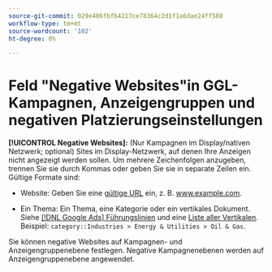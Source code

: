 ```yaml
---
source-git-commit: 029e406fbfb4217ce78364c2d1f1a6dae24ff588
workflow-type: tm+mt
source-wordcount: '102'
ht-degree: 0%

---
```

# Feld &quot;Negative Websites&quot;in GGL-Kampagnen, Anzeigengruppen und negativen Platzierungseinstellungen

**[!UICONTROL Negative Websites]:** (Nur Kampagnen im Display/nativen Netzwerk; optional) Sites im Display-Netzwerk, auf denen Ihre Anzeigen nicht angezeigt werden sollen. Um mehrere Zeichenfolgen anzugeben, trennen Sie sie durch Kommas oder geben Sie sie in separate Zeilen ein. Gültige Formate sind:

* Website: Geben Sie eine [gültige URL](https://support.google.com/google-ads/answer/2454012) ein, z. B. www.example.com.

* Ein Thema: Ein Thema, eine Kategorie oder ein vertikales Dokument. Siehe [[!DNL Google Ads] Führungslinien](https://support.google.com/google-ads/editor/answer/30517) und eine [Liste aller Vertikalen](https://developers.google.com/adwords/api/docs/appendix/verticals). Beispiel: `category::Industries > Energy & Utilities > Oil & Gas`.

Sie können negative Websites auf Kampagnen- und Anzeigengruppenebene festlegen. Negative Kampagnenebenen werden auf Anzeigengruppenebene angewendet.
